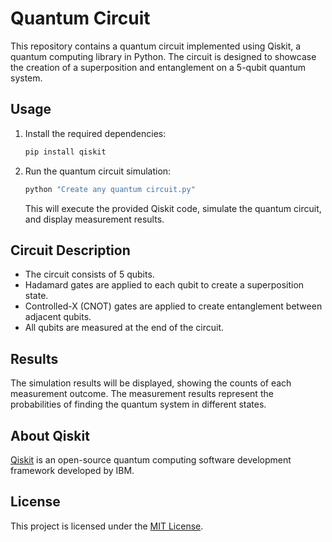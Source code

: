 # Quantum Circuit 

This repository contains a quantum circuit implemented using Qiskit, a quantum computing library in Python. The circuit is designed to showcase the creation of a superposition and entanglement on a 5-qubit quantum system.

## Usage

1. Install the required dependencies:

    ```bash
    pip install qiskit
    ```

2. Run the quantum circuit simulation:

    ```bash
    python "Create any quantum circuit.py"
    ```

    This will execute the provided Qiskit code, simulate the quantum circuit, and display measurement results.

## Circuit Description

- The circuit consists of 5 qubits.
- Hadamard gates are applied to each qubit to create a superposition state.
- Controlled-X (CNOT) gates are applied to create entanglement between adjacent qubits.
- All qubits are measured at the end of the circuit.

## Results

The simulation results will be displayed, showing the counts of each measurement outcome. The measurement results represent the probabilities of finding the quantum system in different states.

## About Qiskit

[Qiskit](https://qiskit.org/) is an open-source quantum computing software development framework developed by IBM.

## License

This project is licensed under the [MIT License](LICENSE).
